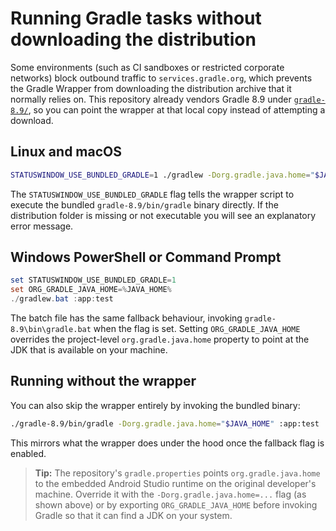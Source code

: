 # Running Gradle tasks without downloading the distribution

Some environments (such as CI sandboxes or restricted corporate networks) block
outbound traffic to `services.gradle.org`, which prevents the Gradle Wrapper
from downloading the distribution archive that it normally relies on. This
repository already vendors Gradle 8.9 under [`gradle-8.9/`](../gradle-8.9), so
you can point the wrapper at that local copy instead of attempting a download.

## Linux and macOS

```bash
STATUSWINDOW_USE_BUNDLED_GRADLE=1 ./gradlew -Dorg.gradle.java.home="$JAVA_HOME" :app:test
```

The `STATUSWINDOW_USE_BUNDLED_GRADLE` flag tells the wrapper script to execute
the bundled `gradle-8.9/bin/gradle` binary directly. If the distribution folder
is missing or not executable you will see an explanatory error message.

## Windows PowerShell or Command Prompt

```powershell
set STATUSWINDOW_USE_BUNDLED_GRADLE=1
set ORG_GRADLE_JAVA_HOME=%JAVA_HOME%
./gradlew.bat :app:test
```

The batch file has the same fallback behaviour, invoking
`gradle-8.9\bin\gradle.bat` when the flag is set. Setting
`ORG_GRADLE_JAVA_HOME` overrides the project-level `org.gradle.java.home`
property to point at the JDK that is available on your machine.

## Running without the wrapper

You can also skip the wrapper entirely by invoking the bundled binary:

```bash
./gradle-8.9/bin/gradle -Dorg.gradle.java.home="$JAVA_HOME" :app:test
```

This mirrors what the wrapper does under the hood once the fallback flag is
enabled.

> **Tip:** The repository's `gradle.properties` points `org.gradle.java.home`
> to the embedded Android Studio runtime on the original developer's machine.
> Override it with the `-Dorg.gradle.java.home=...` flag (as shown above) or by
> exporting `ORG_GRADLE_JAVA_HOME` before invoking Gradle so that it can find a
> JDK on your system.
